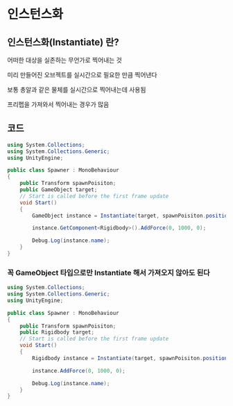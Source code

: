 # 인스턴스화

## 인스턴스화(Instantiate) 란?

어떠한 대상을 실존하는 무언가로 찍어내는 것

미리 만들어진 오브젝트를 실시간으로 필요한 만큼 찍어낸다

보통 총알과 같은 물체를 실시간으로 찍어내는데 사용됨

프리펩을 가져와서 찍어내는 경우가 많음

## 코드

```c#
using System.Collections;
using System.Collections.Generic;
using UnityEngine;

public class Spawner : MonoBehaviour
{
    public Transform spawnPoisiton;
    public GameObject target;
    // Start is called before the first frame update
    void Start()
    {
        GameObject instance = Instantiate(target, spawnPoisiton.position, spawnPoisiton.rotation);

        instance.GetComponent<Rigidbody>().AddForce(0, 1000, 0);

        Debug.Log(instance.name);
    }
}

```

### 꼭 GameObject 타입으로만 Instantiate 해서 가져오지 않아도 된다

```c#
using System.Collections;
using System.Collections.Generic;
using UnityEngine;

public class Spawner : MonoBehaviour
{
    public Transform spawnPoisiton;
    public Rigidbody target;
    // Start is called before the first frame update
    void Start()
    {
        Rigidbody instance = Instantiate(target, spawnPoisiton.position, spawnPoisiton.rotation);

        instance.AddForce(0, 1000, 0);

        Debug.Log(instance.name);
    }
}

```

